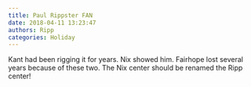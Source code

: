 ```yaml
---
title: Paul Rippster FAN
date: 2018-04-11 13:23:47
authors: Ripp
categories: Holiday
---
```


 Kant had been rigging it for years. Nix showed him. Fairhope lost several years because of these two. The Nix center should be renamed the Ripp center!